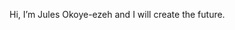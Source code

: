 Hi, I’m Jules Okoye-ezeh and I will create the future.
<!---
Popejigg/Popejigg is a ✨ special ✨ repository because its `README.md` (this file) appears on your GitHub profile.
You can click the Preview link to take a look at your changes.
--->
